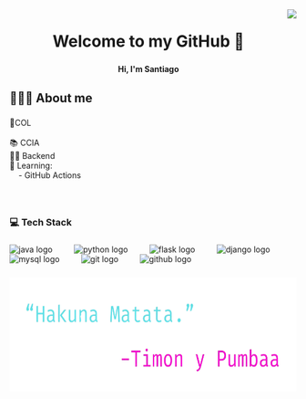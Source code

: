 <img align="right" height="150" src="https://media0.giphy.com/media/v1.Y2lkPTc5MGI3NjExdG44cGQ1Z3p5Y3lubnp4cmV4eGpmeWY0bThzZnF4bDU1Ym5xODFyMSZlcD12MV9pbnRlcm5hbF9naWZfYnlfaWQmY3Q9Zw/NmRBAYeblCnf9MHBX8/giphy.gif"  />

###

<h1 align="center">Welcome to my GitHub 👋</h1>

###

<h4 align="center">Hi, I'm Santiago</h4>

###

<h2 align="left">👨🏽‍💻​ About me</h2>

###

<p align="left">📍​COL<br><br>📚 CCIA<br>💪🏻​ Backend<br>🌱​ Learning:<br>&nbsp;&nbsp;&nbsp;&nbsp;- GitHub Actions</p>

###

<br clear="both">

<h3 align="left">💻​ Tech Stack</h3>

###

<div align="left">
  <img src="https://skillicons.dev/icons?i=java" height="40" alt="java logo"  />
  <img width="30" />
  <img src="https://skillicons.dev/icons?i=py" height="40" alt="python logo"  />
  <img width="30" />
  <img src="https://skillicons.dev/icons?i=flask" height="40" alt="flask logo"  />
  <img width="30" />
  <img src="https://skillicons.dev/icons?i=django" height="40" alt="django logo"  />
  <img width="30" />
  <img src="https://skillicons.dev/icons?i=mysql" height="40" alt="mysql logo"  />
  <img width="30" />
  <img src="https://skillicons.dev/icons?i=git" height="40" alt="git logo"  />
  <img width="30" />
  <img src="https://skillicons.dev/icons?i=github" height="40" alt="github logo"  />
</div>

###

<div align="center">
  <img height="200" src="https://github.com/SKing25/SKing25/blob/main/Hakuna%20Matata.png"  />
</div>

###
